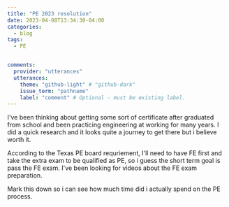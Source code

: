 ```yaml
---
title: "PE 2023 resolution"
date: 2023-04-08T13:34:30-04:00
categories:
  - blog
tags:
  - PE


comments:
  provider: "utterances"
  utterances:
    theme: "github-light" # "github-dark"
    issue_term: "pathname"
    label: "comment" # Optional - must be existing label.
---
```


I've been thinking about getting some sort of certificate after graduated from school and been practicing engineering at working for many years. I did a quick research and it looks quite a journey to get there but i believe worth it.

According to the Texas PE board requriement, I'll need to have FE first and take the extra exam to be qualified as PE, so i guess the short term goal is pass the FE exam. I've been looking for videos about the FE exam preparation.

Mark this down so i can see how much time did i actually spend on the PE process.